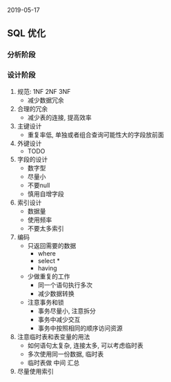 2019-05-17

## SQL 优化

### 分析阶段

### 设计阶段
1. 规范: 1NF 2NF 3NF
    - 减少数据冗余
2. 合理的冗余
    - 减少表的连接, 提高效率
2. 主键设计
    - 重复率低, 单独或者组合查询可能性大的字段放前面
1. 外键设计
    - TODO
1. 字段的设计
    - 数字型
    - 尽量小
    - 不要null
    - 慎用自增字段
1. 索引设计
    - 数据量
    - 使用频率
    - 不要太多索引
1. 编码
    - 只返回需要的数据
        - where
        - select *
        - having
    - 少做重复的工作
        - 同一个语句执行多次
        - 减少数据转换
    - 注意事务和锁
        - 事务尽量小, 注意拆分
        - 事务中减少交互
        - 事务中按照相同的顺序访问资源
1. 注意临时表和表变量的用法
   - 如何语句太复杂, 连接太多, 可以考虑临时表
   - 多次使用同一份数据, 临时表
   - 临时表做 中间 汇总
1. 尽量使用索引